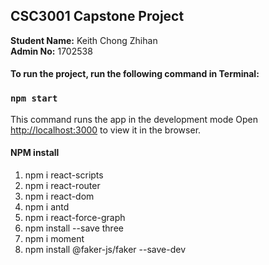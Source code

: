 ## CSC3001 Capstone Project

**Student Name:** Keith Chong Zhihan \
**Admin No:** 1702538

#### To run the project, run the following command in Terminal:

### `npm start`

This command runs the app in the development mode
Open [http://localhost:3000](http://localhost:3000) to view it in the browser.

#### NPM install
1.	npm i react-scripts
2.	npm i react-router
3.	npm i react-dom
4.	npm i antd
5.	npm i react-force-graph
6.	npm install --save three
7.	npm i moment
8.	npm install @faker-js/faker --save-dev


